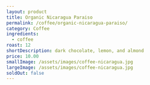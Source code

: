 ```yaml
---
layout: product
title: Organic Nicaragua Paraiso
permalink: /coffee/organic-nicaragua-paraiso/
category: Coffee
ingredients:
  - coffee
roast: 12
shortDescription: dark chocolate, lemon, and almond
price: 10.00
smallImage: /assets/images/coffee-nicaragua.jpg
largeImage: /assets/images/coffee-nicaragua.jpg
soldOut: false
---  
```

